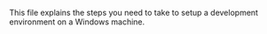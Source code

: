 This file explains the steps you need to take to setup a development environment on a Windows machine.
